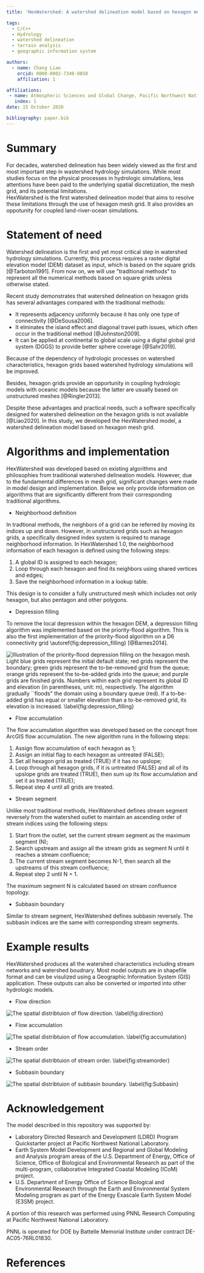 ```yaml
---
title: 'HexWatershed: A watershed delineation model based on hexagon mesh grid'

tags:
  - C/C++
  - Hydrology
  - watershed delineation
  - terrain analysis
  - geographic information system

authors:
  - name: Chang Liao
    orcid: 0000-0002-7348-8858    
    affiliation: 1

affiliations:
 - name: Atmospheric Sciences and Global Change, Pacific Northwest National Laboratory, Richland, WA, USA
   index: 1 
date: 15 October 2020

bibliography: paper.bib
---
```


# Summary

For decades, watershed delineation has been widely viewed as the first and most important step in wastershed hydrology simulations. While most studies focus on the physical processes in hydrologic simulations, less attentions have been paid to the underlying spatial discretization, the mesh grid, and its potential limitations.  
HexWatershed is the first watershed delineation model that aims to resolve these limitations through the use of hexagon mesh grid. It also provides an oppotunity for coupled land-river-ocean simulations.

# Statement of need

Watershed delineation is the first and yet most critical step in watershed hydrology simulations. Currently, this process requires a raster digital elevation model (DEM) dataset as input, which is based on the square grids [@Tarboton1991]. 
From now on, we will use "traditional methods" to represent all the numerical methods based on square grids unless otherwise stated.

Recent study demonstrates that watershed delineation on hexagon grids has several advantages compared with the traditional methods:

* It represents adjacency uniformly because it has only one type of connectivity [@DeSousa2006].
* It elminates the island effect and diagonal travel path issues, which often occur in the traditional method [@Johnston2009].
* It can be applied at continental to global scale using a digital global grid system (DGGS) to provide better sphere coverage [@Sahr2019].

Because of the dependency of hydrologic processes on watershed characteristics, hexagon grids based watershed hydrology simulations will be improved.

Besides, hexagon grids provide an opportunity in coupling hydrologic models with oceanic models because the latter are usually based on unstructured meshes [@Ringler2013].

Despite these advantages and practical needs, such a software specifically designed for watershed delineation on the hexagon grids is not available [@Liao2020].
In this study, we developed the HexWatershed model, a watershed delineation model based on hexagon mesh grid. 

# Algorithms and implementation

HexWatershed was developed based on existing algorithms and philosophies from traditional watershed delineation models. However, due to the fundamental differences in mesh grid, significant changes were made in model design and implementation. Below we only provide information on algorithms that are significantly different from their corresponding traditional algorithms.

* Neighborhood definition

In tradtional methods, the neighbors of a grid can be referred by moving its indices up and down. However, in unstructured grids such as hexagon grids, a specifically designed index system is required to manage neighborhood information. In HexWatershed 1.0, the neighborhood information of each hexagon is defined using the following steps:

1. A global ID is assigned to each hexagon;
2. Loop through each hexagon and find its neighbors using shared vertices and edges;
3. Save the neighborhood information in a lookup table.

This design is to consider a fully unstructured mesh which includes not only hexagon, but also pentagon and other polygons.
  
* Depression filling

To remove the local depression within the hexagon DEM, a depression filling algorithm was implemented based on the priority-flood algorithm. This is also the first implementation of the priority-flood algorithm on a D6 connectivity grid \autoref{fig:depression_filling} [@Barnes2014]. 

![Illustration of the priority-flood depression filling on the hexagon mesh. Light blue grids represent the initial default state; red grids represent the boundary; green grids represent the to-be-removed grid from the queue; orange grids represent the to-be-added grids into the queue; and purple grids are finished grids. Numbers within each grid represent its global ID and elevation (in parentheses, unit: m), respectively. The algorithm gradually ``floods" the domain using a boundary queue (red). If a to-be-added grid has equal or smaller elevation than a to-be-removed grid, its elevation is increased. \label{fig:depression_filling}](https://github.com/pnnl/hexwatershed/blob/master/algorithm/depression_filling.png?raw=true)

* Flow accumulation

The flow accumulation algorithm was developed based on the concept from ArcGIS flow accumulation. The new algorithm runs in the following steps:

1. Assign flow accumulation of each hexagon as 1;
2. Assign an initial flag to each hexagon as untreated (FALSE);
3. Set all hexagon grid as treated (TRUE) if it has no upslope;
4. Loop through all hexagon grids, if it is untreated (FALSE) and all of its upslope grids are treated (TRUE), then sum up its flow accumulation and set it as treated (TRUE);
5. Repeat step 4 until all grids are treated.

* Stream segment

Unlike most traditional methods, HexWatershed defines stream segment reversely from the watershed outlet to maintain an ascending order of stream indices using the following steps:

1. Start from the outlet, set the current stream segment as the maximum segment (N);
2. Search upstream and assign all the stream grids as segment N until it reaches a stream confluence;
3. The current stream segment becomes N-1, then search all the upstreams of this stream confluence;
4. Repeat step 2 until N = 1.

The maximum segment N is calculated based on stream confluence topology.

* Subbasin boundary

Similar to stream segment, HexWatershed defines subbasin reversely. The subbasin indices are the same with corresponding stream segments.

# Example results

HexWatershed produces all the watershed characteristics including stream networks and watershed boudnary.
Most model outputs are in shapefile format and can be visulized using a Geographic Information System (GIS) application. These outputs can also be converted or imported into other hydrologic models.

* Flow direction

![The spatial distribtuion of flow direction. \label{fig:direction}](https://github.com/pnnl/hexwatershed/blob/master/example/columbia_basin_flat/output/cbf_flow_direction_90_full.png?raw=true)



* Flow accumulation

![The spatial distribtuion of flow accumulation. \label{fig:accumulation}](https://github.com/pnnl/hexwatershed/blob/master/example/columbia_basin_flat/output/cbf_flow_accumulation_90_full.png?raw=true)



* Stream order

![The spatial distribtuion of stream order. \label{fig:streamorder}](https://github.com/pnnl/hexwatershed/blob/master/example/columbia_basin_flat/output/cbf_stream_order_90_full.png?raw=true)


* Subbasin boundary

![The spatial distribtuion of subbasin boundary. \label{fig:Subbasin}](https://github.com/pnnl/hexwatershed/blob/master/example/columbia_basin_flat/output/cbf_subbasin_90_full.png?raw=true)


# Acknowledgement

The model described in this repository was supported by:

* Laboratory Directed Research and Development (LDRD) Program Quickstarter project at Pacific Northwest National Laboratory. 
* Earth System Model Development and Regional and Global Modeling and Analysis program areas of the U.S. Department of Energy, Office of Science, Office of Biological and Environmental Research as part of the multi-program, collaborative Integrated Coastal Modeling (ICoM) project.
* U.S. Department of Energy Office of Science Biological and Environmental Research through the Earth and Environmental System Modeling program as part of the Energy Exascale Earth System Model (E3SM) project. 

A portion of this research was performed using PNNL Research Computing at Pacific Northwest National Laboratory. 

PNNL is operated for DOE by Battelle Memorial Institute under contract DE-AC05-76RL01830.

# References

